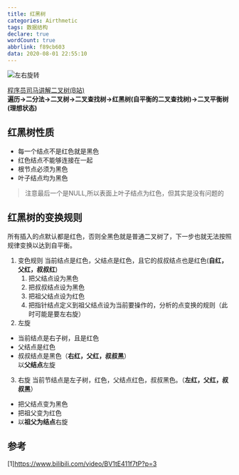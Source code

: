 ```yaml
---
title: 红黑树
categories: Airthmetic
tags: 数据结构
declare: true
wordCount: true
abbrlink: f89cb603
data: 2020-08-01 22:55:10
---
```

<div style="width: 95%">

![左右旋转](https://cdn.jsdelivr.net/gh/cloud-r/GitakRepository/static_files/blog/img/左右旋.png)
</div>
<!-- more -->

[程序员司马讲解二叉树(B站)](https://www.bilibili.com/video/BV1tE411f7tP?p=3)     
**遍历->二分法->二叉树->二叉查找树->红黑树(自平衡的二叉查找树)->二叉平衡树(理想状态)**
## 红黑树性质
* 每一个结点不是红色就是黑色
* 红色结点不能够连接在一起
* 根节点必须为黑色
* 叶子结点均为黑色
>注意最后一个是NULL,所以表面上叶子结点为红色，但其实是没有问题的

## 红黑树的变换规则
所有插入的点默认都是红色，否则全黑色就是普通二叉树了，下一步也就无法按照规律变换以达到自平衡。

1. 变色规则
当前结点是红色，父结点是红色，且它的叔叔结点也是红色(**自红，父红，叔叔红**)
	1. 把父结点设为黑色    
	2. 把叔叔结点设为黑色   
	3. 把祖父结点设为红色         
	4. 把指针结点定义到祖父结点设为当前要操作的，分析的点变换的规则（此时可能是要左右旋）
2. 左旋      
* 当前结点是右子树，且是红色      
* 父结点是红色     
* 叔叔结点是黑色（**右红，父红，叔叔黑**）        
以**父结点**左旋
3. 右旋
当前节结点是左子树，红色，父结点红色，叔叔黑色。（**左红，父红，叔叔黑**）    
* 把父结点变为黑色    
* 把祖父变为红色    
* 以**祖父为结点**右旋

## 参考
<div style="margin-left: 5px  font-size:16px;">
[1]<a href="https://www.bilibili.com/video/BV1tE411f7tP?p=3">https://www.bilibili.com/video/BV1tE411f7tP?p=3</a><br>
</div>

